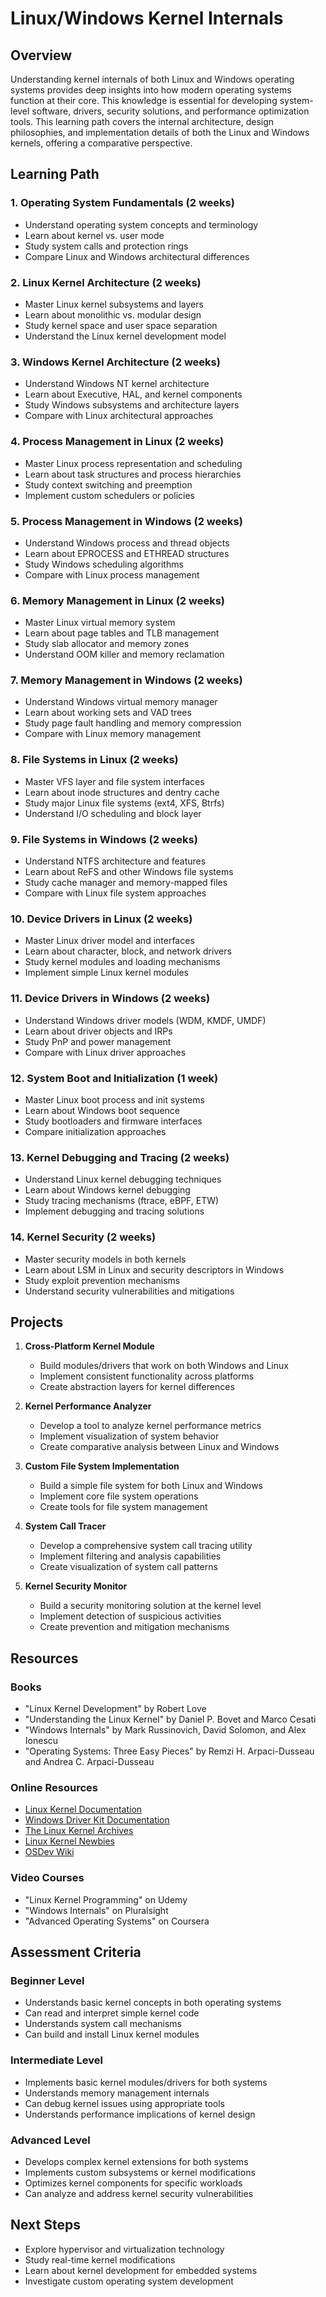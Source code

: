 # Linux/Windows Kernel Internals

## Overview
Understanding kernel internals of both Linux and Windows operating systems provides deep insights into how modern operating systems function at their core. This knowledge is essential for developing system-level software, drivers, security solutions, and performance optimization tools. This learning path covers the internal architecture, design philosophies, and implementation details of both the Linux and Windows kernels, offering a comparative perspective.

## Learning Path

### 1. Operating System Fundamentals (2 weeks)
- Understand operating system concepts and terminology
- Learn about kernel vs. user mode
- Study system calls and protection rings
- Compare Linux and Windows architectural differences

### 2. Linux Kernel Architecture (2 weeks)
- Master Linux kernel subsystems and layers
- Learn about monolithic vs. modular design
- Study kernel space and user space separation
- Understand the Linux kernel development model

### 3. Windows Kernel Architecture (2 weeks)
- Understand Windows NT kernel architecture
- Learn about Executive, HAL, and kernel components
- Study Windows subsystems and architecture layers
- Compare with Linux architectural approaches

### 4. Process Management in Linux (2 weeks)
- Master Linux process representation and scheduling
- Learn about task structures and process hierarchies
- Study context switching and preemption
- Implement custom schedulers or policies

### 5. Process Management in Windows (2 weeks)
- Understand Windows process and thread objects
- Learn about EPROCESS and ETHREAD structures
- Study Windows scheduling algorithms
- Compare with Linux process management

### 6. Memory Management in Linux (2 weeks)
- Master Linux virtual memory system
- Learn about page tables and TLB management
- Study slab allocator and memory zones
- Understand OOM killer and memory reclamation

### 7. Memory Management in Windows (2 weeks)
- Understand Windows virtual memory manager
- Learn about working sets and VAD trees
- Study page fault handling and memory compression
- Compare with Linux memory management

### 8. File Systems in Linux (2 weeks)
- Master VFS layer and file system interfaces
- Learn about inode structures and dentry cache
- Study major Linux file systems (ext4, XFS, Btrfs)
- Understand I/O scheduling and block layer

### 9. File Systems in Windows (2 weeks)
- Understand NTFS architecture and features
- Learn about ReFS and other Windows file systems
- Study cache manager and memory-mapped files
- Compare with Linux file system approaches

### 10. Device Drivers in Linux (2 weeks)
- Master Linux driver model and interfaces
- Learn about character, block, and network drivers
- Study kernel modules and loading mechanisms
- Implement simple Linux kernel modules

### 11. Device Drivers in Windows (2 weeks)
- Understand Windows driver models (WDM, KMDF, UMDF)
- Learn about driver objects and IRPs
- Study PnP and power management
- Compare with Linux driver approaches

### 12. System Boot and Initialization (1 week)
- Master Linux boot process and init systems
- Learn about Windows boot sequence
- Study bootloaders and firmware interfaces
- Compare initialization approaches

### 13. Kernel Debugging and Tracing (2 weeks)
- Understand Linux kernel debugging techniques
- Learn about Windows kernel debugging
- Study tracing mechanisms (ftrace, eBPF, ETW)
- Implement debugging and tracing solutions

### 14. Kernel Security (2 weeks)
- Master security models in both kernels
- Learn about LSM in Linux and security descriptors in Windows
- Study exploit prevention mechanisms
- Understand security vulnerabilities and mitigations

## Projects

1. **Cross-Platform Kernel Module**
   - Build modules/drivers that work on both Windows and Linux
   - Implement consistent functionality across platforms
   - Create abstraction layers for kernel differences

2. **Kernel Performance Analyzer**
   - Develop a tool to analyze kernel performance metrics
   - Implement visualization of system behavior
   - Create comparative analysis between Linux and Windows

3. **Custom File System Implementation**
   - Build a simple file system for both Linux and Windows
   - Implement core file system operations
   - Create tools for file system management

4. **System Call Tracer**
   - Develop a comprehensive system call tracing utility
   - Implement filtering and analysis capabilities
   - Create visualization of system call patterns

5. **Kernel Security Monitor**
   - Build a security monitoring solution at the kernel level
   - Implement detection of suspicious activities
   - Create prevention and mitigation mechanisms

## Resources

### Books
- "Linux Kernel Development" by Robert Love
- "Understanding the Linux Kernel" by Daniel P. Bovet and Marco Cesati
- "Windows Internals" by Mark Russinovich, David Solomon, and Alex Ionescu
- "Operating Systems: Three Easy Pieces" by Remzi H. Arpaci-Dusseau and Andrea C. Arpaci-Dusseau

### Online Resources
- [Linux Kernel Documentation](https://www.kernel.org/doc/)
- [Windows Driver Kit Documentation](https://docs.microsoft.com/en-us/windows-hardware/drivers/)
- [The Linux Kernel Archives](https://www.kernel.org/)
- [Linux Kernel Newbies](https://kernelnewbies.org/)
- [OSDev Wiki](https://wiki.osdev.org/)

### Video Courses
- "Linux Kernel Programming" on Udemy
- "Windows Internals" on Pluralsight
- "Advanced Operating Systems" on Coursera

## Assessment Criteria

### Beginner Level
- Understands basic kernel concepts in both operating systems
- Can read and interpret simple kernel code
- Understands system call mechanisms
- Can build and install Linux kernel modules

### Intermediate Level
- Implements basic kernel modules/drivers for both systems
- Understands memory management internals
- Can debug kernel issues using appropriate tools
- Understands performance implications of kernel design

### Advanced Level
- Develops complex kernel extensions for both systems
- Implements custom subsystems or kernel modifications
- Optimizes kernel components for specific workloads
- Can analyze and address kernel security vulnerabilities

## Next Steps
- Explore hypervisor and virtualization technology
- Study real-time kernel modifications
- Learn about kernel development for embedded systems
- Investigate custom operating system development
